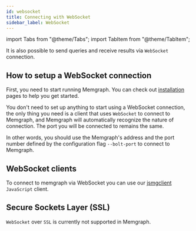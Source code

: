 ```yaml
---
id: websocket
title: Connecting with WebSocket
sidebar_label: WebSocket
---
```


import Tabs from "@theme/Tabs"; import TabItem from "@theme/TabItem";

It is also possible to send queries and receive results via `WebSocket`
connection.

## How to setup a WebSocket connection

First, you need to start running Memgraph. You can check out
[installation](/installation/overview.md) pages to help you get started.

You don't need to set up anything to start using a WebSocket connection, the
only thing you need is a client that uses `WebSocket` to connect to Memgraph,
and Memgraph will automatically recognize the nature of connection. The port
you will be connected to remains the same.

In other words, you should use the Memgraph's address and the port number
defined by the configuration flag `--bolt-port` to connect to Memgraph.

## WebSocket clients

To connect to memgraph via WebSocket you can use our [jsmgclient](https://github.com/memgraph/jsmgclient)
`JavaScript` client.

## Secure Sockets Layer (SSL)

`WebSocket` over `SSL` is currently not supported in Memgraph.
